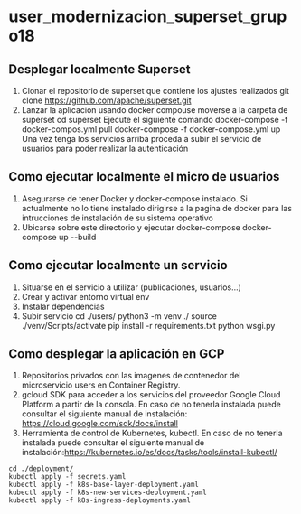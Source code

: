 # user_modernizacion_superset_grupo18

## Desplegar localmente Superset
1. Clonar el repositorio de superset que contiene los ajustes realizados
git clone https://github.com/apache/superset.git
2. Lanzar la aplicacion usando docker compouse
moverse a la carpeta de superset
cd superset
Ejecute el siguiente comando
docker-compose -f docker-compos.yml pull
docker-compose -f docker-compose.yml up
Una vez tenga los servicios arriba proceda a subir el servicio de usuarios para poder realizar la autenticación
## Como ejecutar localmente el micro de usuarios
1. Asegurarse de tener Docker y docker-compose instalado. Si actualmente no lo tiene instalado dirigirse
   a la pagina de docker para las intrucciones de instalación de su sistema operativo
2. Ubicarse sobre este directorio y ejecutar docker-compose
docker-compose up --build
## Como ejecutar localmente un servicio
1. Situarse en el servicio a utilizar (publicaciones, usuarios...)
2. Crear y activar entorno virtual env
3. Instalar dependencias
3. Subir servicio
cd ./users/
python3 -m venv ./
source ./venv/Scripts/activate
pip install -r requirements.txt
python wsgi.py
## Como desplegar la aplicación en GCP
1. Repositorios privados con las imagenes de contenedor del microservicio users en Container Registry.
2. gcloud SDK para acceder a los servicios del proveedor Google Cloud Platform a partir de la consola. En caso de no tenerla instalada puede consultar el siguiente manual de instalación: https://cloud.google.com/sdk/docs/install
3. Herramienta de control de Kubernetes, kubectl. En caso de no tenerla instalada puede consultar el siguiente manual de instalación:https://kubernetes.io/es/docs/tasks/tools/install-kubectl/
```
cd ./deployment/
kubectl apply -f secrets.yaml
kubectl apply -f k8s-base-layer-deployment.yaml
kubectl apply -f k8s-new-services-deployment.yaml
kubectl apply -f k8s-ingress-deployments.yaml